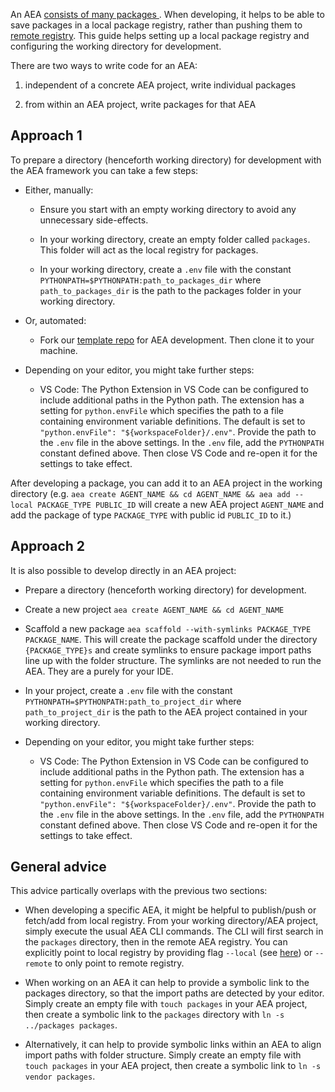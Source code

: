

An AEA <a href="../package-imports">consists of many packages </a>. When developing, it helps to be able to save packages in a local package registry, rather than pushing them to <a href="https://aea-registry.fetch.ai" target="_blank">remote registry</a>. This guide helps setting up a local package registry and configuring the working directory for development.

There are two ways to write code for an AEA:

1. independent of a concrete AEA project, write individual packages

2. from within an AEA project, write packages for that AEA

## Approach 1

To prepare a directory (henceforth working directory) for development with the AEA framework you can take a few steps:

- Either, manually:

	- Ensure you start with an empty working directory to avoid any unnecessary side-effects.

	- In your working directory, create an empty folder called `packages`. This folder will act as the local registry for packages.

	- In your working directory, create a `.env` file with the constant `PYTHONPATH=$PYTHONPATH:path_to_packages_dir` where `path_to_packages_dir` is the path to the packages folder in your working directory.

- Or, automated:

	- Fork our <a href="https://github.com/fetchai/agents-template" target="_blank">template repo</a> for AEA development. Then clone it to your machine.

- Depending on your editor, you might take further steps:

	- VS Code: The Python Extension in VS Code can be configured to include additional paths in the Python path. The extension has a setting for `python.envFile` which specifies the path to a file containing environment variable definitions. The default is set to `"python.envFile": "${workspaceFolder}/.env"`. Provide the path to the `.env` file in the above settings. In the `.env` file, add the `PYTHONPATH` constant defined above. Then close VS Code and re-open it for the settings to take effect.

After developing a package, you can add it to an AEA project in the working directory (e.g. `aea create AGENT_NAME && cd AGENT_NAME && aea add --local PACKAGE_TYPE PUBLIC_ID` will create a new AEA project `AGENT_NAME` and add the package of type `PACKAGE_TYPE` with public id `PUBLIC_ID` to it.)

## Approach 2

It is also possible to develop directly in an AEA project:

- Prepare a directory (henceforth working directory) for development.

- Create a new project `aea create AGENT_NAME && cd AGENT_NAME`

- Scaffold a new package `aea scaffold --with-symlinks PACKAGE_TYPE PACKAGE_NAME`. This will create the package scaffold under the directory `{PACKAGE_TYPE}s` and create symlinks to ensure package import paths line up with the folder structure. The symlinks are not needed to run the AEA. They are a purely for your IDE.

- In your project, create a `.env` file with the constant `PYTHONPATH=$PYTHONPATH:path_to_project_dir` where `path_to_project_dir` is the path to the AEA project contained in your working directory.

- Depending on your editor, you might take further steps:

	- VS Code: The Python Extension in VS Code can be configured to include additional paths in the Python path. The extension has a setting for `python.envFile` which specifies the path to a file containing environment variable definitions. The default is set to `"python.envFile": "${workspaceFolder}/.env"`. Provide the path to the `.env` file in the above settings. In the `.env` file, add the `PYTHONPATH` constant defined above. Then close VS Code and re-open it for the settings to take effect.

## General advice

This advice partically overlaps with the previous two sections:

- When developing a specific AEA, it might be helpful to publish/push or fetch/add from local registry. From your working directory/AEA project, simply execute the usual AEA CLI commands. The CLI will first search in the `packages` directory, then in the remote AEA registry. You can explicitly point to local registry by providing flag `--local` (see <a href="../cli-commands">here</a>) or `--remote` to only point to remote registry.

- When working on an AEA it can help to provide a symbolic link to the packages directory, so that the import paths are detected by your editor. Simply create an empty file with `touch packages` in your AEA project, then create a symbolic link to the `packages` directory with `ln -s ../packages packages`.

- Alternatively, it can help to provide symbolic links within an AEA to align import paths with folder structure. Simply create an empty file with `touch packages` in your AEA project, then create a symbolic link to `ln -s vendor packages`.
